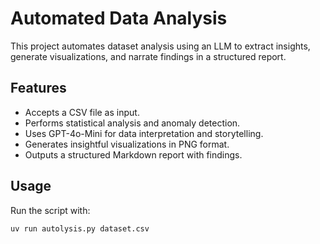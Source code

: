 # Automated Data Analysis

This project automates dataset analysis using an LLM to extract insights, generate visualizations, and narrate findings in a structured report.

## Features
- Accepts a CSV file as input.
- Performs statistical analysis and anomaly detection.
- Uses GPT-4o-Mini for data interpretation and storytelling.
- Generates insightful visualizations in PNG format.
- Outputs a structured Markdown report with findings.

## Usage
Run the script with:
```sh
uv run autolysis.py dataset.csv
